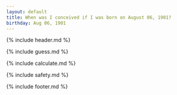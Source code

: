 ```yaml
---
layout: default
title: When was I conceived if I was born on August 06, 1901?
birthday: Aug 06, 1901
---
```


{% include header.md %}

{% include guess.md %}

{% include calculate.md %}

{% include safety.md %}

{% include footer.md %}



